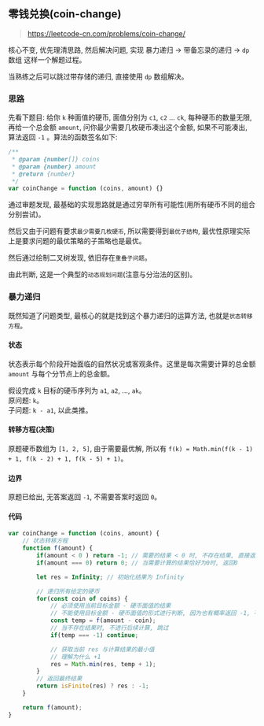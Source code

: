## 零钱兑换(coin-change)
> https://leetcode-cn.com/problems/coin-change/

核心不变, 优先理清思路, 然后解决问题, 实现 暴力递归 -> 带备忘录的递归 -> `dp` 数组 这样一个解题过程。

当熟练之后可以跳过带存储的递归, 直接使用 `dp` 数组解决。

### 思路
先看下题目: 给你 `k` 种面值的硬币, 面值分别为 `c1`, `c2` ... `ck`, 每种硬币的数量无限, 再给一个总金额 `amount`, 问你最少需要几枚硬币凑出这个金额, 如果不可能凑出, 算法返回 `-1` 。算法的函数签名如下: 
```js
/**
 * @param {number[]} coins
 * @param {number} amount
 * @return {number}
 */
var coinChange = function (coins, amount) {}
```

通过审题发现, 最基础的实现思路就是通过穷举所有可能性(用所有硬币不同的组合分别尝试)。

然后又由于问题有要求`最少需要几枚硬币`, 所以需要得到`最优子结构`, 最优性原理实际上是要求问题的最优策略的子策略也是最优。

然后通过绘制二叉树发现, 依旧存在`重叠子问题`。

由此判断, 这是一个典型的`动态规划问题`(注意与分治法的区别)。

### 暴力递归
既然知道了问题类型, 最核心的就是找到这个暴力递归的运算方法, 也就是`状态转移方程`。

#### 状态
状态表示每个阶段开始面临的自然状况或客观条件。这里是每次需要计算的总金额 `amount` 与每个分节点上的总金额。

假设完成 `k` 目标的硬币序列为 `a1`, `a2`, ..., `ak`。  
原问题: `k`。  
子问题: `k - a1`, 以此类推。

#### 转移方程(决策)
原题硬币数组为 `[1, 2, 5]`, 由于需要最优解, 所以有 `f(k) = Math.min(f(k - 1) + 1, f(k - 2) + 1, f(k - 5) + 1)`。

#### 边界
原题已给出, 无答案返回 `-1`, 不需要答案时返回 `0`。

#### 代码
```js
var coinChange = function (coins, amount) {
    // 状态转移方程
    function f(amount) {
        if(amount < 0 ) return -1; // 需要的结果 < 0 时, 不存在结果, 直接返回
        if(amount === 0) return 0; // 当需要计算的结果恰好为0时, 返回0

        let res = Infinity; // 初始化结果为 Infinity

        // 递归所有给定的硬币
        for(const coin of coins) {
            // 必须使用当前目标金额 - 硬币面值的结果
            // 不能使用目标金额 - 硬币面值的形式进行判断, 因为也有概率返回 -1, 不能用于计算
            const temp = f(amount - coin);
            // 当不存在结果时, 不进行后续计算, 跳过
            if(temp === -1) continue;

            // 获取当前 res 与计算结果的最小值
            // 理解为什么 +1
            res = Math.min(res, temp + 1);
        }
        // 返回最终结果
        return isFinite(res) ? res : -1;
    }

    return f(amount);
}
```
